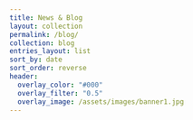 ```yaml
---
title: News & Blog
layout: collection
permalink: /blog/
collection: blog
entries_layout: list
sort_by: date
sort_order: reverse
header:
  overlay_color: "#000"
  overlay_filter: "0.5"
  overlay_image: /assets/images/banner1.jpg
---
```

